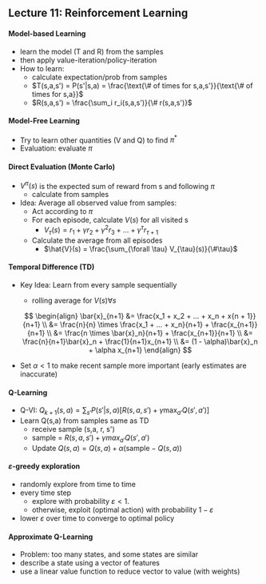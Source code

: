 ## Lecture 11: Reinforcement Learning

#### Model-based Learning

- learn the model (T and R) from the samples
- then apply value-iteration/policy-iteration
- How to learn:
  - calculate expectation/prob from samples
  - $T(s,a,s') = P(s'|s,a) = \frac{\text{\# of times for s,a,s'}}{\text{\# of times for s,a}}$
  - $R(s,a,s') = \frac{\sum_i r_i(s,a,s')}{\# r(s,a,s')}$

#### Model-Free Learning

- Try to learn other quantities (V and Q) to find $\pi^*$
- Evaluation: evaluate $\pi$

#### Direct Evaluation (Monte Carlo)

- $V^{\pi}(s)$ is the expected sum of reward from s and following $\pi$
  - calculate from samples
- Idea: Average all observed value from samples:
  - Act according to $\pi$
  - For each episode, calculate $V(s)$ for all visited s
    - $V_{\tau}(s) = r_1 + \gamma r_2 + \gamma^2 r_3 + ... + \gamma^{\tau} r_{\tau + 1}$
  - Calculate the average from all episodes
    - $\hat{V}(s) = \frac{\sum_{\forall \tau} V_{\tau}(s)}{\#\tau}$

#### Temporal Difference (TD)

- Key Idea: Learn from every sample sequentially

  -  rolling average for $V(s) \forall s$

  $$
  \begin{align}
  \bar{x}_{n+1} &= \frac{x_1 + x_2 + ... + x_n + x{n + 1}}{n+1} \\
                &= \frac{n}{n} \times \frac{x_1 + ... + x_n}{n+1} + \frac{x_{n+1}}{n+1} \\
                &= \frac{n \times \bar{x}_n}{n+1} + \frac{x_{n+1}}{n+1} \\
                 &= \frac{n}{n+1}\bar{x}_n + \frac{1}{n+1}x_{n+1} \\
                &= (1 - \alpha)\bar{x}_n + \alpha x_{n+1}
  \end{align}
  $$

- Set $\alpha <1$ to make recent sample more important (early estimates are inaccurate)

#### Q-Learning

- Q-VI: $Q_{k+1}(s,a) = \sum_{s'} P(s'|s,a) [R(s,a,s') + \gamma \max_{a'} Q(s',a')]$
- Learn Q(s,a) from samples same as TD
  - receive sample (s,a, r, s')
  - sample = $R(s,a,s') + \gamma max_{a'} Q(s',a')$
  - Update $Q(s,a) = Q(s,a) + \alpha(\text{sample} - Q(s,a))$

#### $\varepsilon$-greedy exploration

- randomly explore from time to time
- every time step
  - explore with probability $\varepsilon < 1$.
  - otherwise, exploit (optimal action) with probability $1 - \varepsilon$
- lower $\varepsilon$ over time to converge to optimal policy

#### Approximate Q-Learning

- Problem: too many states, and some states are similar
- describe a state using a vector of features
- use a linear value function to reduce vector to value (with weights)